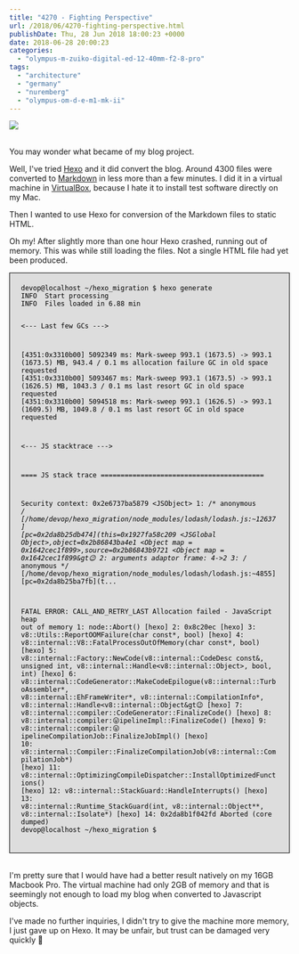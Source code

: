 ```yaml
---
title: "4270 - Fighting Perspective"
url: /2018/06/4270-fighting-perspective.html
publishDate: Thu, 28 Jun 2018 18:00:23 +0000
date: 2018-06-28 20:00:23
categories: 
  - "olympus-m-zuiko-digital-ed-12-40mm-f2-8-pro"
tags: 
  - "architecture"
  - "germany"
  - "nuremberg"
  - "olympus-om-d-e-m1-mk-ii"
---
```

<div class="container">
<div class="center"><a target="_blank" href="https://d25zfm9zpd7gm5.cloudfront.net/1200x1200/2017/20170620_165536_lr.jpg"><img class="webfeedsFeaturedVisual" src="https://d25zfm9zpd7gm5.cloudfront.net/0600x0600/2017/20170620_165536_lr.jpg" /></a></div>
</div>
<br />

You may wonder what became of my blog project.

Well, I've tried <a href="https://hexo.io/" rel="noopener" target="_blank">Hexo</a> and it did convert the blog. Around 4300 files were converted to <a href="https://en.wikipedia.org/wiki/Markdown" rel="noopener" target="_blank">Markdown</a> in less more than a few minutes. I did it in a virtual machine in <a href="https://www.virtualbox.org/" rel="noopener" target="_blank">VirtualBox</a>, because I hate it to install test software directly on my Mac.

Then I wanted to use Hexo for conversion of the Markdown files to static HTML.

Oh my! After slightly more than one hour Hexo crashed, running out of memory. This was while still loading the files. Not a single HTML file had yet been produced.

<div style="background-color:#DDDDDD; color:black;
padding:20px; border:solid black 1px;"><code>devop@localhost ~/hexo_migration $ hexo generate
INFO  Start processing
INFO  Files loaded in 6.88 min

&lt;--- Last few GCs ---&gt;

[4351:0x3310b00]  5092349 ms: Mark-sweep 993.1 (1673.5) -&gt; 993.1 (1673.5) MB, 943.4 / 0.1 ms  allocation failure GC in old space requested
[4351:0x3310b00]  5093467 ms: Mark-sweep 993.1 (1673.5) -&gt; 993.1 (1626.5) MB, 1043.3 / 0.1 ms  last resort GC in old space requested
[4351:0x3310b00]  5094518 ms: Mark-sweep 993.1 (1626.5) -&gt; 993.1 (1609.5) MB, 1049.8 / 0.1 ms  last resort GC in old space requested


&lt;--- JS stacktrace ---&gt;

==== JS stack trace =========================================

Security context: 0x2e6737ba5879 &lt;JSObject&gt;
    1: /* anonymous */ [/home/devop/hexo_migration/node_modules/lodash/lodash.js:~12637] [pc=0x2da8b25db474](this=0x1927fa58c209 &lt;JSGlobal Object&gt;,object=0x2b86843ba4e1 &lt;Object map = 0x1642cec1f899&gt;,source=0x2b86843b9721 &lt;Object map = 0x1642cec1f899&gt😉
    2: arguments adaptor frame: 4-&gt;2
    3: /* anonymous */ [/home/devop/hexo_migration/node_modules/lodash/lodash.js:~4855] [pc=0x2da8b25ba7fb](t...

FATAL ERROR: CALL_AND_RETRY_LAST Allocation failed - JavaScript heap out of memory
 1: node::Abort() [hexo]
 2: 0x8c20ec [hexo]
 3: v8::Utils::ReportOOMFailure(char const*, bool) [hexo]
 4: v8::internal::V8::FatalProcessOutOfMemory(char const*, bool) [hexo]
 5: v8::internal::Factory::NewCode(v8::internal::CodeDesc const&, unsigned int, v8::internal::Handle&lt;v8::internal::Object&gt;, bool, int) [hexo]
 6: v8::internal::CodeGenerator::MakeCodeEpilogue(v8::internal::TurboAssembler*, v8::internal::EhFrameWriter*, v8::internal::CompilationInfo*, v8::internal::Handle&lt;v8::internal::Object&gt😉 [hexo]
 7: v8::internal::compiler::CodeGenerator::FinalizeCode() [hexo]
 8: v8::internal::compiler:😛ipelineImpl::FinalizeCode() [hexo]
 9: v8::internal::compiler:😛ipelineCompilationJob::FinalizeJobImpl() [hexo]
10: v8::internal::Compiler::FinalizeCompilationJob(v8::internal::CompilationJob*) [hexo]
11: v8::internal::OptimizingCompileDispatcher::InstallOptimizedFunctions() [hexo]
12: v8::internal::StackGuard::HandleInterrupts() [hexo]
13: v8::internal::Runtime_StackGuard(int, v8::internal::Object**, v8::internal::Isolate*) [hexo]
14: 0x2da8b1f042fd
Aborted (core dumped)
devop@localhost ~/hexo_migration $</code></div><br />

I'm pretty sure that I would have had a better result natively on my 16GB Macbook Pro. The virtual machine had only 2GB of memory and that is seemingly not enough to load my blog when converted to Javascript objects.

I've made no further inquiries, I didn't try to give the machine more memory, I just gave up on Hexo. It may be unfair, but trust can be damaged very quickly 🙂

